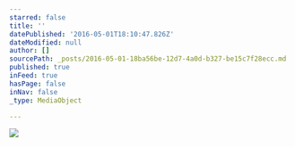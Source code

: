 ```yaml
---
starred: false
title: ''
datePublished: '2016-05-01T18:10:47.826Z'
dateModified: null
author: []
sourcePath: _posts/2016-05-01-18ba56be-12d7-4a0d-b327-be15c7f28ecc.md
published: true
inFeed: true
hasPage: false
inNav: false
_type: MediaObject

---
```

![](https://the-grid-user-content.s3-us-west-2.amazonaws.com/6a493b4c-892e-490b-ab79-2b0481b43e07.jpg)